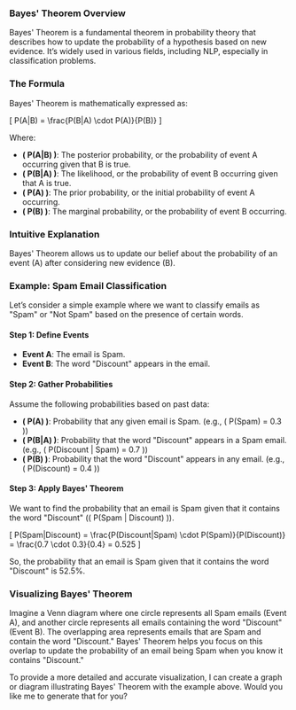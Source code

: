 ### **Bayes' Theorem Overview**

Bayes' Theorem is a fundamental theorem in probability theory that describes how to update the probability of a hypothesis based on new evidence. It’s widely used in various fields, including NLP, especially in classification problems.

### **The Formula**
Bayes' Theorem is mathematically expressed as:

\[
P(A|B) = \frac{P(B|A) \cdot P(A)}{P(B)}
\]

Where:
- **\( P(A|B) \)**: The posterior probability, or the probability of event A occurring given that B is true.
- **\( P(B|A) \)**: The likelihood, or the probability of event B occurring given that A is true.
- **\( P(A) \)**: The prior probability, or the initial probability of event A occurring.
- **\( P(B) \)**: The marginal probability, or the probability of event B occurring.

### **Intuitive Explanation**
Bayes' Theorem allows us to update our belief about the probability of an event (A) after considering new evidence (B).

### **Example: Spam Email Classification**

Let’s consider a simple example where we want to classify emails as "Spam" or "Not Spam" based on the presence of certain words.

#### **Step 1: Define Events**
- **Event A**: The email is Spam.
- **Event B**: The word "Discount" appears in the email.

#### **Step 2: Gather Probabilities**
Assume the following probabilities based on past data:
- **\( P(A) \)**: Probability that any given email is Spam. (e.g., \( P(Spam) = 0.3 \))
- **\( P(B|A) \)**: Probability that the word "Discount" appears in a Spam email. (e.g., \( P(Discount | Spam) = 0.7 \))
- **\( P(B) \)**: Probability that the word "Discount" appears in any email. (e.g., \( P(Discount) = 0.4 \))

#### **Step 3: Apply Bayes' Theorem**
We want to find the probability that an email is Spam given that it contains the word "Discount" (\( P(Spam | Discount) \)).

\[
P(Spam|Discount) = \frac{P(Discount|Spam) \cdot P(Spam)}{P(Discount)} = \frac{0.7 \cdot 0.3}{0.4} = 0.525
\]

So, the probability that an email is Spam given that it contains the word "Discount" is 52.5%.

### **Visualizing Bayes' Theorem**

Imagine a Venn diagram where one circle represents all Spam emails (Event A), and another circle represents all emails containing the word "Discount" (Event B). The overlapping area represents emails that are Spam and contain the word "Discount." Bayes' Theorem helps you focus on this overlap to update the probability of an email being Spam when you know it contains "Discount."

To provide a more detailed and accurate visualization, I can create a graph or diagram illustrating Bayes' Theorem with the example above. Would you like me to generate that for you?
